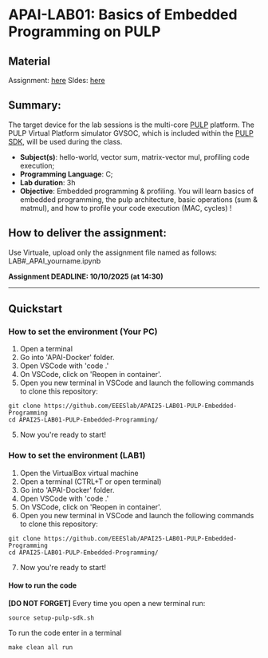 # APAI-LAB01: Basics of Embedded Programming on PULP

## Material

Assignment: [here](docs/assignment.docx)
Sldes: [here](docs/slides.pdf)

## Summary:
The target device for the lab sessions is the multi-core [PULP](https://github.com/pulp-platform/pulp) platform.
The PULP Virtual Platform simulator GVSOC, which is included within the [PULP SDK](https://github.com/pulp-platform/pulp-sdk), will be used during the class.

- **Subject(s)**: hello-world, vector sum, matrix-vector mul, profiling code execution;
- **Programming Language**: C;
- **Lab duration**: 3h
- **Objective**: Embedded programming & profiling. You will learn basics of embedded programming, the pulp architecture, basic operations (sum & matmul), and how to profile your code execution (MAC, cycles) !


## How to deliver the assignment:

Use Virtuale, upload only the assignment file named as follows: LAB#_APAI_yourname.ipynb


**Assignment DEADLINE: 10/10/2025 (at 14:30)**

___

## Quickstart

### How to set the environment (Your PC)

1. Open a terminal
2. Go into 'APAI-Docker' folder.
3. Open VSCode with 'code .'
4. On VSCode, click on 'Reopen in container'.
5. Open you new terminal in VSCode and launch the following commands to clone this repository:
```
git clone https://github.com/EEESlab/APAI25-LAB01-PULP-Embedded-Programming
cd APAI25-LAB01-PULP-Embedded-Programming/
```
5. Now you're ready to start!

### How to set the environment (LAB1)

1. Open the VirtualBox virtual machine
2. Open a terminal (CTRL+T or open terminal)
3. Go into 'APAI-Docker' folder.
4. Open VSCode with 'code .'
5. On VSCode, click on 'Reopen in container'.
6. Open you new terminal in VSCode and launch the following commands to clone this repository:
```
git clone https://github.com/EEESlab/APAI25-LAB01-PULP-Embedded-Programming
cd APAI25-LAB01-PULP-Embedded-Programming/
```
7. Now you're ready to start!

#### How to run the code
**[DO NOT FORGET]** Every time you open a new terminal run:

`source setup-pulp-sdk.sh`

To run the code enter in a terminal

`make clean all run`

